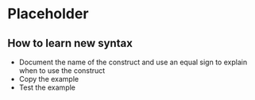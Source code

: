 # Placeholder

## How to learn new syntax
- Document the name of the construct and use an equal sign to explain when to use the construct
- Copy the example
- Test the example